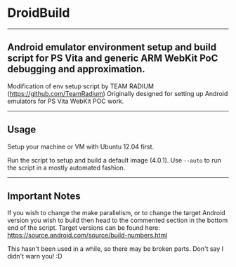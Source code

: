 DroidBuild
========
-------
Android emulator environment setup and build script for PS Vita and generic ARM WebKit PoC debugging and approximation.
-------
Modification of env setup script by TEAM RADIUM (https://github.com/TeamRadium)
Originally designed for setting up Android emulators for PS Vita WebKit POC work.

-------
Usage
-------

Setup your machine or VM with Ubuntu 12.04 first.

Run the script to setup and build a default image (4.0.1).
Use `--auto` to run the script in a mostly automated fashion.

-------
Important Notes
-------

If you wish to change the make parallelism, or to change the target Android version you wish to build then head to the commented section in the bottom end of the script.
Target versions can be found here: https://source.android.com/source/build-numbers.html

This hasn't been used in a while, so there may be broken parts. Don't say I didn't warn you! :D
